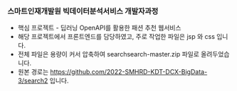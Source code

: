 ### 스마트인재개발원 빅데이터분석서비스 개발자과정
- 핵심 프로젝트 - 딥러닝 OpenAPI를 활용한 패션 추천 웹서비스
- 해당 프로젝트에서 프론트엔드를 담당하였고, 주로 작업한 파일은 jsp 와 css 입니다.
- 전체 파일은 용량이 커서 압축하여 searchsearch-master.zip 파일로 올려두었습니다.
- 원본 경로는 https://github.com/2022-SMHRD-KDT-DCX-BigData-3/search2  입니다.
